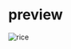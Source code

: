 # preview
![rice](https://user-images.githubusercontent.com/16085280/148663824-fc64475a-7ffa-44db-be59-a762c5faf44d.png)
